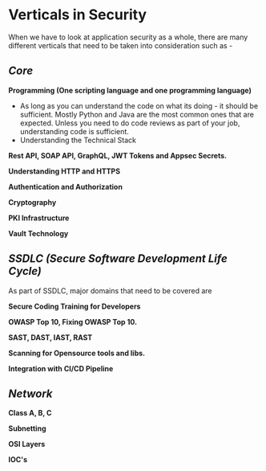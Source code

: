 # Verticals in Security

When we have to look at application security as a whole, there are many different verticals that need to be taken into consideration such as - 

## _Core_

**Programming \(One scripting language and one programming language\)**

* As long as you can understand the code on what its doing - it should be sufficient. Mostly Python and Java are the most common ones that are expected. Unless you need to do code reviews as part of your job, understanding code is sufficient. 
* Understanding the Technical Stack

**Rest API, SOAP API, GraphQL, JWT Tokens and Appsec Secrets.** 

**Understanding HTTP and HTTPS**

**Authentication and Authorization**

**Cryptography**

**PKI Infrastructure**

**Vault Technology**

## _SSDLC \(Secure Software Development Life Cycle\)_

As part of SSDLC, major domains that need to be covered are

**Secure Coding Training for Developers** 

**OWASP Top 10, Fixing OWASP Top 10.** 

**SAST, DAST, IAST, RAST**

**Scanning for Opensource tools and libs.**

**Integration with CI/CD Pipeline**

## _**Network**_

**Class A, B, C**

**Subnetting**

**OSI Layers**

**IOC's**





